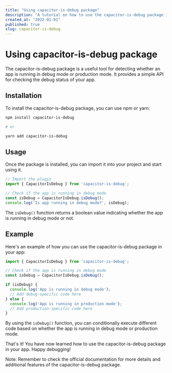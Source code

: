 ```yaml
---
title: "Using capacitor-is-debug package"
description: "A tutorial on how to use the capacitor-is-debug package in your app"
created_at: "2022-01-01"
published: true
slug: capacitor-is-debug
---
```


# Using capacitor-is-debug package

The capacitor-is-debug package is a useful tool for detecting whether an app is running in debug mode or production mode. It provides a simple API for checking the debug status of your app.

## Installation

To install the capacitor-is-debug package, you can use npm or yarn:

```bash
npm install capacitor-is-debug

# or

yarn add capacitor-is-debug
```

## Usage

Once the package is installed, you can import it into your project and start using it.

```javascript
// Import the plugin
import { CapacitorIsDebug } from 'capacitor-is-debug';

// Check if the app is running in debug mode
const isDebug = CapacitorIsDebug.isDebug();
console.log('Is app running in debug mode?', isDebug);
```

The `isDebug()` function returns a boolean value indicating whether the app is running in debug mode or not.

## Example

Here's an example of how you can use the capacitor-is-debug package in your app:

```javascript
import { CapacitorIsDebug } from 'capacitor-is-debug';

// Check if the app is running in debug mode
const isDebug = CapacitorIsDebug.isDebug();

if (isDebug) {
  console.log('App is running in debug mode');
  // Add debug-specific code here
} else {
  console.log('App is running in production mode');
  // Add production-specific code here
}
```

By using the `isDebug()` function, you can conditionally execute different code based on whether the app is running in debug mode or production mode.

That's it! You have now learned how to use the capacitor-is-debug package in your app. Happy debugging!

Note: Remember to check the official documentation for more details and additional features of the capacitor-is-debug package.